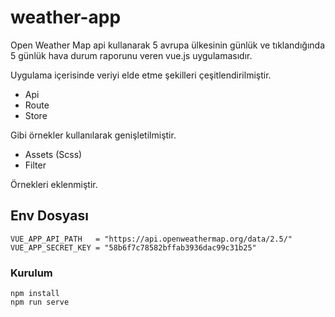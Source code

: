 # weather-app

Open Weather Map api kullanarak 5 avrupa ülkesinin günlük ve tıklandığında 5 günlük hava durum raporunu veren vue.js uygulamasıdır.

Uygulama içerisinde veriyi elde etme şekilleri çeşitlendirilmiştir.

- Api
- Route
- Store

Gibi örnekler kullanılarak genişletilmiştir.

- Assets (Scss)
- Filter

Örnekleri eklenmiştir.


## Env Dosyası
```
VUE_APP_API_PATH   = "https://api.openweathermap.org/data/2.5/"
VUE_APP_SECRET_KEY = "58b6f7c78582bffab3936dac99c31b25"

```

### Kurulum
```
npm install
npm run serve
```
